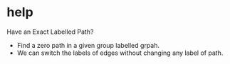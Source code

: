 help
====

Have an Exact Labelled Path?

- Find a zero path in a given group labelled grpah.
- We can switch the labels of edges without changing any label of path.


